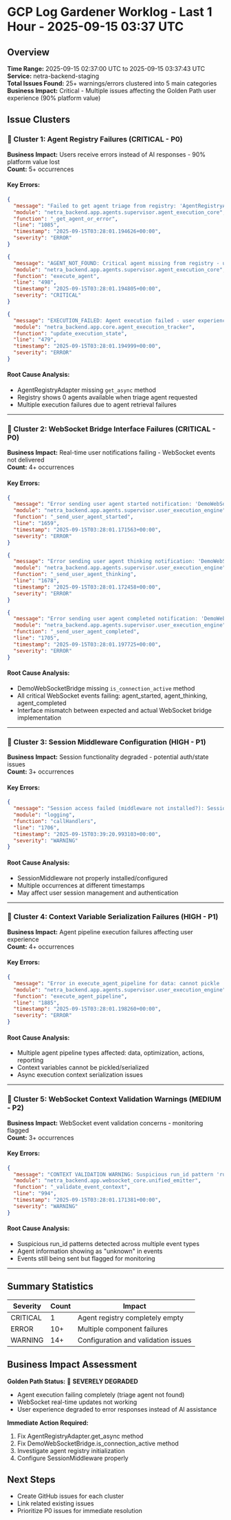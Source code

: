 # GCP Log Gardener Worklog - Last 1 Hour - 2025-09-15 03:37 UTC

## Overview
**Time Range:** 2025-09-15 02:37:00 UTC to 2025-09-15 03:37:43 UTC  
**Service:** netra-backend-staging  
**Total Issues Found:** 25+ warnings/errors clustered into 5 main categories  
**Business Impact:** Critical - Multiple issues affecting the Golden Path user experience (90% platform value)

## Issue Clusters

### 🚨 Cluster 1: Agent Registry Failures (CRITICAL - P0)
**Business Impact:** Users receive errors instead of AI responses - 90% platform value lost  
**Count:** 5+ occurrences

#### Key Errors:
```json
{
  "message": "Failed to get agent triage from registry: 'AgentRegistryAdapter' object has no attribute 'get_async'",
  "module": "netra_backend.app.agents.supervisor.agent_execution_core",
  "function": "_get_agent_or_error",
  "line": "1085",
  "timestamp": "2025-09-15T03:28:01.194626+00:00",
  "severity": "ERROR"
}
```

```json
{
  "message": "AGENT_NOT_FOUND: Critical agent missing from registry - user request will fail. Agent: triage, Available_agents: [], Registry_size: 0",
  "module": "netra_backend.app.agents.supervisor.agent_execution_core", 
  "function": "execute_agent",
  "line": "498",
  "timestamp": "2025-09-15T03:28:01.194805+00:00",
  "severity": "CRITICAL"
}
```

```json
{
  "message": "EXECUTION_FAILED: Agent execution failed - user experience degraded. Agent: triage, Error: Agent triage not found in registry",
  "module": "netra_backend.app.core.agent_execution_tracker",
  "function": "update_execution_state", 
  "line": "479",
  "timestamp": "2025-09-15T03:28:01.194999+00:00",
  "severity": "ERROR"
}
```

#### Root Cause Analysis:
- AgentRegistryAdapter missing `get_async` method
- Registry shows 0 agents available when triage agent requested
- Multiple execution failures due to agent retrieval failures

---

### 🚨 Cluster 2: WebSocket Bridge Interface Failures (CRITICAL - P0)
**Business Impact:** Real-time user notifications failing - WebSocket events not delivered  
**Count:** 4+ occurrences

#### Key Errors:
```json
{
  "message": "Error sending user agent started notification: 'DemoWebSocketBridge' object has no attribute 'is_connection_active'",
  "module": "netra_backend.app.agents.supervisor.user_execution_engine",
  "function": "_send_user_agent_started",
  "line": "1659", 
  "timestamp": "2025-09-15T03:28:01.171563+00:00",
  "severity": "ERROR"
}
```

```json
{
  "message": "Error sending user agent thinking notification: 'DemoWebSocketBridge' object has no attribute 'is_connection_active'",
  "module": "netra_backend.app.agents.supervisor.user_execution_engine",
  "function": "_send_user_agent_thinking",
  "line": "1678",
  "timestamp": "2025-09-15T03:28:01.172458+00:00", 
  "severity": "ERROR"
}
```

```json
{
  "message": "Error sending user agent completed notification: 'DemoWebSocketBridge' object has no attribute 'is_connection_active'",
  "module": "netra_backend.app.agents.supervisor.user_execution_engine",
  "function": "_send_user_agent_completed",
  "line": "1705",
  "timestamp": "2025-09-15T03:28:01.197725+00:00",
  "severity": "ERROR" 
}
```

#### Root Cause Analysis:
- DemoWebSocketBridge missing `is_connection_active` method
- All critical WebSocket events failing: agent_started, agent_thinking, agent_completed
- Interface mismatch between expected and actual WebSocket bridge implementation

---

### 🔶 Cluster 3: Session Middleware Configuration (HIGH - P1)
**Business Impact:** Session functionality degraded - potential auth/state issues  
**Count:** 3+ occurrences  

#### Key Errors:
```json
{
  "message": "Session access failed (middleware not installed?): SessionMiddleware must be installed to access request.session",
  "module": "logging",
  "function": "callHandlers", 
  "line": "1706",
  "timestamp": "2025-09-15T03:39:20.993103+00:00",
  "severity": "WARNING"
}
```

#### Root Cause Analysis:
- SessionMiddleware not properly installed/configured
- Multiple occurrences at different timestamps
- May affect user session management and authentication

---

### 🔶 Cluster 4: Context Variable Serialization Failures (HIGH - P1)
**Business Impact:** Agent pipeline execution failures affecting user experience  
**Count:** 4+ occurrences

#### Key Errors:
```json
{
  "message": "Error in execute_agent_pipeline for data: cannot pickle '_contextvars.ContextVar' object",
  "module": "netra_backend.app.agents.supervisor.user_execution_engine",
  "function": "execute_agent_pipeline",
  "line": "1885",
  "timestamp": "2025-09-15T03:28:01.198260+00:00",
  "severity": "ERROR"
}
```

#### Root Cause Analysis:
- Multiple agent pipeline types affected: data, optimization, actions, reporting
- Context variables cannot be pickled/serialized
- Async execution context serialization issues

---

### 🔶 Cluster 5: WebSocket Context Validation Warnings (MEDIUM - P2)
**Business Impact:** WebSocket event validation concerns - monitoring flagged  
**Count:** 3+ occurrences

#### Key Errors:
```json
{
  "message": "CONTEXT VALIDATION WARNING: Suspicious run_id pattern 'run_session_80980_00d4a888_80980_298195f6' for agent_started (agent=unknown). Event will be sent but flagged for monitoring.",
  "module": "netra_backend.app.websocket_core.unified_emitter",
  "function": "_validate_event_context",
  "line": "994", 
  "timestamp": "2025-09-15T03:28:01.171381+00:00",
  "severity": "WARNING"
}
```

#### Root Cause Analysis:
- Suspicious run_id patterns detected across multiple event types
- Agent information showing as "unknown" in events
- Events still being sent but flagged for monitoring

---

## Summary Statistics

| Severity | Count | Impact |
|----------|-------|--------|
| CRITICAL | 1 | Agent registry completely empty |
| ERROR | 10+ | Multiple component failures |
| WARNING | 14+ | Configuration and validation issues |

## Business Impact Assessment

**Golden Path Status:** 🚨 **SEVERELY DEGRADED**
- Agent execution failing completely (triage agent not found)
- WebSocket real-time updates not working
- User experience degraded to error responses instead of AI assistance

**Immediate Action Required:**
1. Fix AgentRegistryAdapter.get_async method
2. Fix DemoWebSocketBridge.is_connection_active method  
3. Investigate agent registry initialization
4. Configure SessionMiddleware properly

## Next Steps
- Create GitHub issues for each cluster
- Link related existing issues
- Prioritize P0 issues for immediate resolution